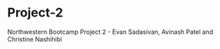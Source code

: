 # Project-2
Northwestern Bootcamp Project 2 - Evan Sadasivan, Avinash Patel and Christine Nashihibi
